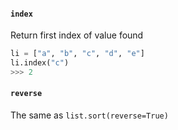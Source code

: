 #### `index`
Return first index of value found

```python
li = ["a", "b", "c", "d", "e"]
li.index("c")
>>> 2
```

#### `reverse`
The same as `list.sort(reverse=True)`